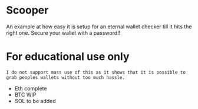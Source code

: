 # Scooper
 An example at how easy it is setup for an eternal wallet checker till it hits the right one.
    Secure your wallet with a password!!


# For educational use only
    I do not support mass use of this as it shows that it is possible to grab peoples wallets without too much hassle.

- Eth complete
- BTC WIP
- SOL to be added